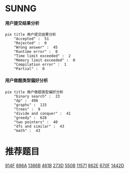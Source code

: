 # SUNNG

<!-- tabs:start -->



#### **用户提交结果分析**

```mermaid
pie title 用户提交结果分析
    "Accepted" :  51
    "Rejected" :  0
    "Wrong answer" :  45
    "Runtime error" :  0
    "Time limit exceeded" :  2
    "Memory limit exceeded" :  0
    "Compilation error" :  1
    "Partial" :  0
```

#### **用户做题类型偏好分析**

```mermaid
pie title 用户做题类型偏好分析
    "binary search" :  23
    "dp" :  498
    "graphs" :  115
    "trees" :  9
    "divide and conquer" :  41
    "greedy" :  628
    "two pointers" :  40
    "dfs and similar" :  43
    "math" :  43
```



<!-- tabs:end -->
# 推荐题目
[914F](https://codeforces.com/contest/914/problem/F)
[896A](https://codeforces.com/contest/896/problem/A)
[1386B](https://codeforces.com/contest/1386/problem/B)
[461B](https://codeforces.com/contest/461/problem/B)
[273D](https://codeforces.com/contest/273/problem/D)
[550B](https://codeforces.com/contest/550/problem/B)
[11571](https://codeforces.com/contest/1157/problem/1)
[862E](https://codeforces.com/contest/862/problem/E)
[670F](https://codeforces.com/contest/670/problem/F)
[1442D](https://codeforces.com/contest/1442/problem/D)
